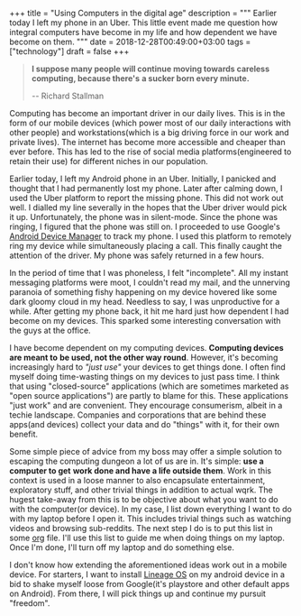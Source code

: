 +++
title = "Using Computers in the digital age"
description = """
  Earlier today I left my phone in an Uber. This little event made me question how
  integral computers have become in my life and how dependent we have become on them.
  """
date = 2018-12-28T00:49:00+03:00
tags = ["technology"]
draft = false
+++

> **I suppose many people will continue moving towards careless computing, because there's**
> **a sucker born every minute.**
>
> -- Richard Stallman

Computing has become an important driver in our daily lives. This is in the form
of our mobile devices (which power most of our daily interactions with other
people) and workstations(which is a big driving force in our work and private
lives). The internet has become more accessible and cheaper than ever before.
This has led to the rise of social media platforms(engineered to retain their
use) for different niches in our population.

Earlier today, I left my Android phone in an Uber. Initially, I panicked and
thought that I had permanently lost my phone. Later after calming down, I used
the Uber platform to report the missing phone. This did not work out well. I
dialled my line severally in the hopes that the Uber driver would pick it up.
Unfortunately, the phone was in silent-mode. Since the phone was ringing, I
figured that the phone was still on. I proceeded to use Google's [Android Device Manager](https://www.google.com/android/find?u=0)
to track my phone. I used this platform to remotely ring my device while
simultaneously placing a call. This finally caught the attention of the driver.
My phone was safely returned in a few hours.

In the period of time that I was phoneless, I felt "incomplete". All my instant
messaging platforms were moot, I couldn't read my mail, and the unnerving
paranoia of something fishy happening on my device hovered like some dark gloomy
cloud in my head. Needless to say, I was unproductive for a while. After getting
my phone back, it hit me hard just how dependent I had become on my devices.
This sparked some interesting conversation with the guys at the office.

I have become dependent on my computing devices. **Computing devices are meant to**
**be used, not the other way round**. However, it's becoming increasingly hard to
_"just use"_ your devices to get things done. I often find myself doing
time-wasting things on my devices to just pass time. I think that using
"closed-source" applications (which are sometimes marketed as "open source
applications") are partly to blame for this. These applications "just work" and
are convenient. They encourage consumerism, albeit in a techie landscape.
Companies and corporations that are behind these apps(and devices) collect your
data and do "things" with it, for their own benefit.

Some simple piece of advice from my boss may offer a simple solution to escaping
the computing dungeon a lot of us are in. It's simple: **use a computer to get**
**work done and have a life outside them**. Work in this context is used in a
loose manner to also encapsulate entertainment, exploratory stuff, and other
trivial things in addition to actual wqrk. The hugest take-away from this is to
be objective about what you want to do with the computer(or device). In my case,
I list down everything I want to do with my laptop before I open it. This
includes trivial things such as watching videos and browsing sub-reddits. The
next step I do is to put this list in some [org](https://orgmode.org/) file. I'll use this list to guide
me when doing things on my laptop. Once I'm done, I'll turn off my laptop and
do something else.

I don't know how extending the aforementioned ideas work out in a mobile device.
For starters, I want to install [Lineage OS](https://lineageos.org/) on my android device in a bid to
shake myself loose from Google(it's playstore and other default apps on
Android). From there, I will pick things up and continue my pursuit "freedom".
